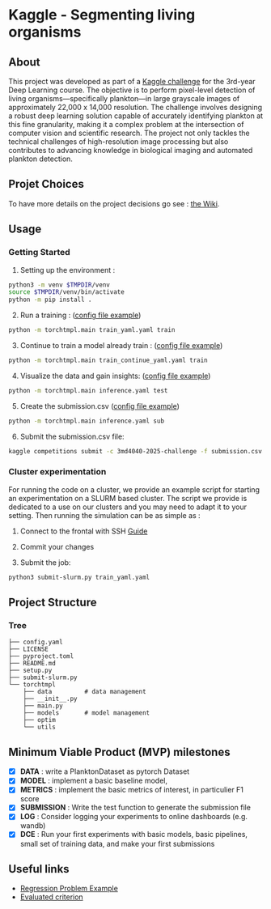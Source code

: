 # Kaggle - Segmenting living organisms

## About

This project was developed as part of a [Kaggle challenge](https://www.kaggle.com/competitions/3md4040-2025-challenge) for the 3rd-year Deep Learning course. The objective is to perform pixel-level detection of living organisms—specifically plankton—in large grayscale images of approximately 22,000 x 14,000 resolution. The challenge involves designing a robust deep learning solution capable of accurately identifying plankton at this fine granularity, making it a complex problem at the intersection of computer vision and scientific research. The project not only tackles the technical challenges of high-resolution image processing but also contributes to advancing knowledge in biological imaging and automated plankton detection.

## Projet Choices

To have more details on the project decisions go see : [the Wiki](https://gitlab-student.centralesupelec.fr/margaux.blondel/kaggle-segmenting-living-organisms/-/wikis/home).

## Usage

### Getting Started

1. Setting up the environment :

```bash
python3 -m venv $TMPDIR/venv
source $TMPDIR/venv/bin/activate
python -m pip install .
```

2. Run a training : ([config file example](docs/config_train_example.yml))

```bash
python -m torchtmpl.main train_yaml.yaml train
```

3. Continue to train a model already train : ([config file example](docs/config_train_continue_example.yml))

```bash
python -m torchtmpl.main train_continue_yaml.yaml train
```

4. Visualize the data and gain insights: ([config file example](docs/config_inference_example.yml))

```bash
python -m torchtmpl.main inference.yaml test
```

5. Create the submission.csv ([config file example](docs/config_inference_example.yml))

```bash
python -m torchtmpl.main inference.yaml sub
```

6. Submit the submission.csv file:

```bash
kaggle competitions submit -c 3md4040-2025-challenge -f submission.csv -m "Message"
```

### Cluster experimentation

For running the code on a cluster, we provide an example script for starting an experimentation on a SLURM based cluster.
The script we provide is dedicated to a use on our clusters and you may need to adapt it to your setting. 
Then running the simulation can be as simple as :

1. Connect to the frontal with SSH [Guide](https://dce.pages.centralesupelec.fr/03_connection/#using-visual-studio-code) 

2. Commit your changes 

3. Submit the job:

```bash
python3 submit-slurm.py train_yaml.yaml
```

## Project Structure

### Tree

```plaintext
├── config.yaml
├── LICENSE
├── pyproject.toml
├── README.md
├── setup.py
├── submit-slurm.py
└── torchtmpl
    ├── data         # data management
    ├── __init__.py
    ├── main.py
    ├── models       # model management
    ├── optim
    └── utils
```



## Minimum Viable Product (MVP) milestones

- [x] **DATA** : write a PlanktonDataset as pytorch Dataset
- [x] **MODEL** : implement a basic baseline model,
- [x] **METRICS** : implement the basic metrics of interest, in particulier F1 score
- [x] **SUBMISSION** : Write the test function to generate the submission file
- [x] **LOG** : Consider logging your experiments to online dashboards (e.g. wandb)
- [x] **DCE** : Run your first experiments with basic models, basic pipelines, small set of training data, and make your first submissions

## Useful links

- [Regression Problem Example](https://frezza.pages.centralesupelec.fr/teachml2/Supports/NeuralNetworks/02-ffn.html#/example-on-a-regression-problem-1)
- [Evaluated criterion](https://frezza.pages.centralesupelec.fr/teachml2/Supports/NeuralNetworks/00-intro.html#/evaluation-33/0)
